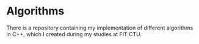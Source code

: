 # Algorithms
There is a repository containing my implementation of different algorithms in C++, which I created during my studies at FIT CTU.

